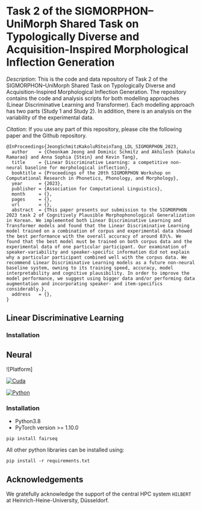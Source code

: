 # Task 2 of the SIGMORPHON–UniMorph Shared Task on Typologically Diverse and Acquisition-Inspired Morphological Inflection Generation

_Description_: This is the code and data repository of Task 2 of the SIGMORPHON–UniMorph Shared Task on Typologically Diverse and Acquisition-Inspired Morphological Inflection Generation.
The repository contains the code and analysis scripts for both modelling approaches (Linear Discriminative Learning and Transformer).
Each modelling approach has two parts (Study 1 and Study 2). In addition, there is an analysis on the variability of the experimental data.

_Citation_: If you use any part of this repository, please cite the following paper and the Github repository.

```
@InProceedings{JeongSchmitzKakoluRSteinTang_LDL_SIGMORPHON_2023,
  author    = {Cheonkam Jeong and Dominic Schmitz and Akhilesh {Kakolu Ramarao} and Anna Sophia {Stein} and Kevin Tang},
  title     = {Linear Discriminative Learning: a competitive non-neural baseline for morphological inflection},
  booktitle = {Proceedings of the 20th SIGMORPHON Workshop on Computational Research in Phonetics, Phonology, and Morphology},
  year      = {2023},
  publisher = {Association for Computational Linguistics},
  month     = {},
  pages     = {},
  url       = {},
  abstract  = {This paper presents our submission to the SIGMORPHON 2023 task 2 of Cognitively Plausible Morphophonological Generalization in Korean. We implemented both Linear Discriminative Learning and Transformer models and found that the Linear Discriminative Learning model trained on a combination of corpus and experimental data showed the best performance with the overall accuracy of around 83\%. We found that the best model must be trained on both corpus data and the experimental data of one particular participant. Our examination of speaker-variability and speaker-specific information did not explain why a particular participant combined well with the corpus data. We recommend Linear Discriminative Learning models as a future non-neural baseline system, owning to its training speed, accuracy, model interpretability and cognitive plausibility. In order to improve the model performance, we suggest using bigger data and/or performing data augmentation and incorporating speaker- and item-specifics considerably.},
  address   = {},
}
```

## Linear Discriminative Learning

### Installation


## Neural

![Platform]

[![Cuda]()](https://developer.nvidia.com/cuda-toolkit-archive)

[![Python](https://img.shields.io/badge/python-v3.8-blue?logo=python)](https://www.python.org/)


### Installation

- Python3.8
- PyTorch version >= 1.10.0

```
pip install fairseq
```

All other python libraries can be installed using:

```
pip install -r requirements.txt
```


## Acknowledgements
We gratefully acknowledge the support of the central HPC system `HILBERT` at Heinrich-Heine-University, Düsseldorf.

